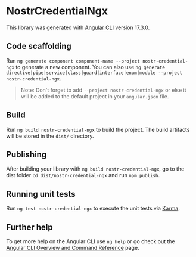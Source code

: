 # NostrCredentialNgx

This library was generated with [Angular CLI](https://github.com/angular/angular-cli) version 17.3.0.

## Code scaffolding

Run `ng generate component component-name --project nostr-credential-ngx` to generate a new component. You can also use `ng generate directive|pipe|service|class|guard|interface|enum|module --project nostr-credential-ngx`.
> Note: Don't forget to add `--project nostr-credential-ngx` or else it will be added to the default project in your `angular.json` file. 

## Build

Run `ng build nostr-credential-ngx` to build the project. The build artifacts will be stored in the `dist/` directory.

## Publishing

After building your library with `ng build nostr-credential-ngx`, go to the dist folder `cd dist/nostr-credential-ngx` and run `npm publish`.

## Running unit tests

Run `ng test nostr-credential-ngx` to execute the unit tests via [Karma](https://karma-runner.github.io).

## Further help

To get more help on the Angular CLI use `ng help` or go check out the [Angular CLI Overview and Command Reference](https://angular.io/cli) page.
